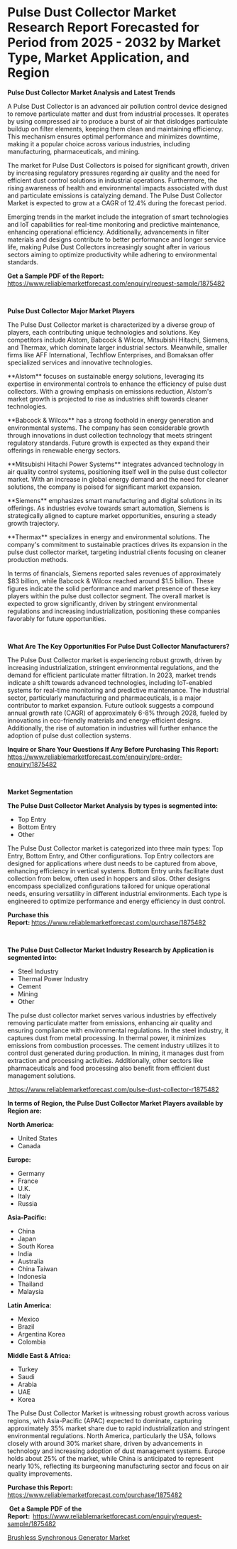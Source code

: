 <p><h1>Pulse Dust Collector Market Research Report Forecasted for Period from 2025 -  2032 by Market Type, Market Application, and Region</h1></p><p><strong>Pulse Dust Collector Market Analysis and Latest Trends</strong></p>
<p><p>A Pulse Dust Collector is an advanced air pollution control device designed to remove particulate matter and dust from industrial processes. It operates by using compressed air to produce a burst of air that dislodges particulate buildup on filter elements, keeping them clean and maintaining efficiency. This mechanism ensures optimal performance and minimizes downtime, making it a popular choice across various industries, including manufacturing, pharmaceuticals, and mining.</p><p>The market for Pulse Dust Collectors is poised for significant growth, driven by increasing regulatory pressures regarding air quality and the need for efficient dust control solutions in industrial operations. Furthermore, the rising awareness of health and environmental impacts associated with dust and particulate emissions is catalyzing demand. The Pulse Dust Collector Market is expected to grow at a CAGR of 12.4% during the forecast period.</p><p>Emerging trends in the market include the integration of smart technologies and IoT capabilities for real-time monitoring and predictive maintenance, enhancing operational efficiency. Additionally, advancements in filter materials and designs contribute to better performance and longer service life, making Pulse Dust Collectors increasingly sought after in various sectors aiming to optimize productivity while adhering to environmental standards.</p></p>
<p><strong>Get a Sample PDF of the Report:&nbsp;</strong> <a href="https://www.reliablemarketforecast.com/enquiry/request-sample/1875482?utm_campaign=2274&utm_medium=2&utm_source=Github&utm_content=ia&utm_term=19022025&utm_id=pulse-dust-collector">https://www.reliablemarketforecast.com/enquiry/request-sample/1875482</a></p>
<p>&nbsp;</p>
<p><strong>Pulse Dust Collector Major Market Players</strong></p>
<p><p>The Pulse Dust Collector market is characterized by a diverse group of players, each contributing unique technologies and solutions. Key competitors include Alstom, Babcock & Wilcox, Mitsubishi Hitachi, Siemens, and Thermax, which dominate larger industrial sectors. Meanwhile, smaller firms like AFF International, Techflow Enterprises, and Bomaksan offer specialized services and innovative technologies.</p><p>**Alstom** focuses on sustainable energy solutions, leveraging its expertise in environmental controls to enhance the efficiency of pulse dust collectors. With a growing emphasis on emissions reduction, Alstom's market growth is projected to rise as industries shift towards cleaner technologies. </p><p>**Babcock & Wilcox** has a strong foothold in energy generation and environmental systems. The company has seen considerable growth through innovations in dust collection technology that meets stringent regulatory standards. Future growth is expected as they expand their offerings in renewable energy sectors.</p><p>**Mitsubishi Hitachi Power Systems** integrates advanced technology in air quality control systems, positioning itself well in the pulse dust collector market. With an increase in global energy demand and the need for cleaner solutions, the company is poised for significant market expansion.</p><p>**Siemens** emphasizes smart manufacturing and digital solutions in its offerings. As industries evolve towards smart automation, Siemens is strategically aligned to capture market opportunities, ensuring a steady growth trajectory.</p><p>**Thermax** specializes in energy and environmental solutions. The company's commitment to sustainable practices drives its expansion in the pulse dust collector market, targeting industrial clients focusing on cleaner production methods.</p><p>In terms of financials, Siemens reported sales revenues of approximately $83 billion, while Babcock & Wilcox reached around $1.5 billion. These figures indicate the solid performance and market presence of these key players within the pulse dust collector segment. The overall market is expected to grow significantly, driven by stringent environmental regulations and increasing industrialization, positioning these companies favorably for future opportunities.</p></p>
<p>&nbsp;</p>
<p><strong>What Are The Key Opportunities For Pulse Dust Collector Manufacturers?</strong></p>
<p><p>The Pulse Dust Collector market is experiencing robust growth, driven by increasing industrialization, stringent environmental regulations, and the demand for efficient particulate matter filtration. In 2023, market trends indicate a shift towards advanced technologies, including IoT-enabled systems for real-time monitoring and predictive maintenance. The industrial sector, particularly manufacturing and pharmaceuticals, is a major contributor to market expansion. Future outlook suggests a compound annual growth rate (CAGR) of approximately 6-8% through 2028, fueled by innovations in eco-friendly materials and energy-efficient designs. Additionally, the rise of automation in industries will further enhance the adoption of pulse dust collection systems.</p></p>
<p><strong>Inquire or Share Your Questions If Any Before Purchasing This Report:</strong> <a href="https://www.reliablemarketforecast.com/enquiry/pre-order-enquiry/1875482?utm_campaign=2274&utm_medium=2&utm_source=Github&utm_content=ia&utm_term=19022025&utm_id=pulse-dust-collector">https://www.reliablemarketforecast.com/enquiry/pre-order-enquiry/1875482</a></p>
<p>&nbsp;</p>
<p><strong>Market Segmentation</strong></p>
<p><strong>The Pulse Dust Collector Market Analysis by types is segmented into:</strong></p>
<p><ul><li>Top Entry</li><li>Bottom Entry</li><li>Other</li></ul></p>
<p><p>The Pulse Dust Collector market is categorized into three main types: Top Entry, Bottom Entry, and Other configurations. Top Entry collectors are designed for applications where dust needs to be captured from above, enhancing efficiency in vertical systems. Bottom Entry units facilitate dust collection from below, often used in hoppers and silos. Other designs encompass specialized configurations tailored for unique operational needs, ensuring versatility in different industrial environments. Each type is engineered to optimize performance and energy efficiency in dust control.</p></p>
<p><strong>Purchase this Report:&nbsp;</strong><a href="https://www.reliablemarketforecast.com/purchase/1875482?utm_campaign=2274&utm_medium=2&utm_source=Github&utm_content=ia&utm_term=19022025&utm_id=pulse-dust-collector">https://www.reliablemarketforecast.com/purchase/1875482</a></p>
<p>&nbsp;</p>
<p><strong>The Pulse Dust Collector Market Industry Research by Application is segmented into:</strong></p>
<p><ul><li>Steel Industry</li><li>Thermal Power Industry</li><li>Cement</li><li>Mining</li><li>Other</li></ul></p>
<p><p>The pulse dust collector market serves various industries by effectively removing particulate matter from emissions, enhancing air quality and ensuring compliance with environmental regulations. In the steel industry, it captures dust from metal processing. In thermal power, it minimizes emissions from combustion processes. The cement industry utilizes it to control dust generated during production. In mining, it manages dust from extraction and processing activities. Additionally, other sectors like pharmaceuticals and food processing also benefit from efficient dust management solutions.</p></p>
<p><a href="https://www.reliablemarketforecast.com/pulse-dust-collector-r1875482?utm_campaign=2274&utm_medium=2&utm_source=Github&utm_content=ia&utm_term=19022025&utm_id=pulse-dust-collector">&nbsp;https://www.reliablemarketforecast.com/pulse-dust-collector-r1875482</a></p>
<p><strong>In terms of Region, the Pulse Dust Collector Market Players available by Region are:</strong></p>
<p>
    <p> <strong> North America: </strong>
        <ul>
            <li>United States</li>
            <li>Canada</li>
        </ul>
        </p> 
    <p> <strong> Europe: </strong>
        <ul>
            <li>Germany</li>
            <li>France</li>
            <li>U.K.</li>
            <li>Italy</li>
            <li>Russia</li>
        </ul>
        </p> 
    <p> <strong> Asia-Pacific: </strong>
        <ul>
            <li>China</li>
            <li>Japan</li>
            <li>South Korea</li>
            <li>India</li>
            <li>Australia</li>
            <li>China Taiwan</li>
            <li>Indonesia</li>
            <li>Thailand</li>
            <li>Malaysia</li>
        </ul>
        </p> 
    <p> <strong> Latin America: </strong>
        <ul>
            <li>Mexico</li>
            <li>Brazil</li>
            <li>Argentina Korea</li>
            <li>Colombia</li>
        </ul>
        </p> 
    <p> <strong> Middle East & Africa: </strong>
        <ul>
            <li>Turkey</li>
            <li>Saudi</li>
            <li>Arabia</li>
            <li>UAE</li>
            <li>Korea</li>
        </ul>
    </p>
    </p>
<p><p>The Pulse Dust Collector Market is witnessing robust growth across various regions, with Asia-Pacific (APAC) expected to dominate, capturing approximately 35% market share due to rapid industrialization and stringent environmental regulations. North America, particularly the USA, follows closely with around 30% market share, driven by advancements in technology and increasing adoption of dust management systems. Europe holds about 25% of the market, while China is anticipated to represent nearly 10%, reflecting its burgeoning manufacturing sector and focus on air quality improvements.</p></p>
<p><strong>Purchase this Report: </strong><a href="https://www.reliablemarketforecast.com/purchase/1875482?utm_campaign=2274&utm_medium=2&utm_source=Github&utm_content=ia&utm_term=19022025&utm_id=pulse-dust-collector">https://www.reliablemarketforecast.com/purchase/1875482</a></p>
<p>&nbsp;<strong>Get a Sample PDF of the Report:&nbsp;&nbsp;</strong><a href="https://www.reliablemarketforecast.com/enquiry/request-sample/1875482?utm_campaign=2274&utm_medium=2&utm_source=Github&utm_content=ia&utm_term=19022025&utm_id=pulse-dust-collector">https://www.reliablemarketforecast.com/enquiry/request-sample/1875482</a></p>
<p><strong></strong></p>
<p><p><a href="https://github.com/dierdrecrichton210/Market-Research-Report-List-1/blob/main/brushless-synchronous-generator-market.md?utm_campaign=2274&utm_medium=2&utm_source=Github&utm_content=ia&utm_term=19022025&utm_id=pulse-dust-collector">Brushless Synchronous Generator Market</a></p></p>